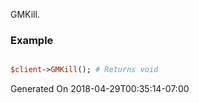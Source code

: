GMKill.
### Example

```perl

$client->GMKill(); # Returns void
```


Generated On 2018-04-29T00:35:14-07:00